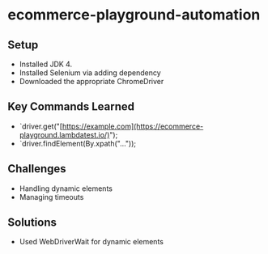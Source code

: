 # ecommerce-playground-automation

## Setup
- Installed JDK 4.
- Installed Selenium via adding dependency
- Downloaded the appropriate ChromeDriver

## Key Commands Learned
- `driver.get("[https://example.com](https://ecommerce-playground.lambdatest.io/)");
- `driver.findElement(By.xpath("..."));

## Challenges
- Handling dynamic elements
- Managing timeouts

## Solutions
- Used WebDriverWait for dynamic elements


